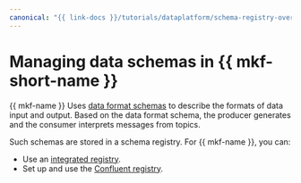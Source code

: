 ```yaml
---
canonical: "{{ link-docs }}/tutorials/dataplatform/schema-registry-overview"
---
```


# Managing data schemas in {{ mkf-short-name }}

{{ mkf-name }} Uses [data format schemas](../concepts/managed-schema-registry.md) to describe the formats of data input and output. Based on the data format schema, the producer generates and the consumer interprets messages from topics.

Such schemas are stored in a schema registry. For {{ mkf-name }}, you can:

* Use an [integrated registry](./managed-schema-registry.md).
* Set up and use the [Confluent registry](./confluent-schema-registry.md).
